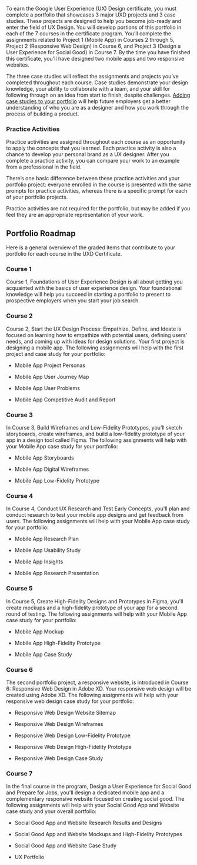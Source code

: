 

To earn the Google User Experience (UX) Design certificate, you must complete a portfolio that showcases 3 major UXD projects and 3 case studies. These projects are designed to help you become job-ready and enter the field of UX Design. You will develop portions of this portfolio in each of the 7 courses in the certificate program. You’ll complete the assignments related to Project 1 (Mobile App) in Courses 2 through 5, Project 2 (Responsive Web Design) in Course 6, and Project 3 (Design a User Experience for Social Good) in Course 7. By the time you have finished this certificate, you'll have designed two mobile apps and two responsive websites.

The three case studies will reflect the assignments and projects you’ve completed throughout each course. Case studies demonstrate your design knowledge, your ability to collaborate with a team, and your skill for following through on an idea from start to finish, despite challenges. [Adding case studies to your portfolio](https://docs.google.com/presentation/d/1zyqoc1125wnStwfpGwhmJw0PAjtr9-Dt7i0o7a7DYGw/template/preview "case study template") will help future employers get a better understanding of who you are as a designer and how you work through the process of building a product.

### **Practice Activities**

Practice activities are assigned throughout each course as an opportunity to apply the concepts that you learned. Each practice activity is also a chance to develop your personal brand as a UX designer. After you complete a practice activity, you can compare your work to an example from a professional in the field.

There’s one basic difference between these practice activities and your portfolio project: everyone enrolled in the course is presented with the same prompts for practice activities, whereas there is a specific prompt for each of your portfolio projects.

Practice activities are not required for the portfolio, but may be added if you feel they are an appropriate representation of your work.

## Portfolio Roadmap

Here is a general overview of the graded items that contribute to your portfolio for each course in the UXD Certificate.

### **Course 1**

Course 1, Foundations of User Experience Design is all about getting you acquainted with the basics of user experience design. Your foundational knowledge will help you succeed in starting a portfolio to present to prospective employers when you start your job search.

### **Course 2**

Course 2, Start the UX Design Process: Empathize, Define, and Ideate is focused on learning how to empathize with potential users, defining users’ needs, and coming up with ideas for design solutions. Your first project is designing a mobile app. The following assignments will help with the first project and case study for your portfolio:

- Mobile App Project Personas
    
- Mobile App User Journey Map
    
- Mobile App User Problems
    
- Mobile App Competitive Audit and Report
    

### **Course 3**

In Course 3, Build Wireframes and Low-Fidelity Prototypes, you’ll sketch storyboards, create wireframes, and build a low-fidelity prototype of your app in a design tool called Figma. The following assignments will help with your Mobile App case study for your portfolio:

- Mobile App Storyboards
    
- Mobile App Digital Wireframes
    
- Mobile App Low-Fidelity Prototype
    

### **Course 4**

In Course 4, Conduct UX Research and Test Early Concepts, you'll plan and conduct research to test your mobile app designs and get feedback from users. The following assignments will help with your Mobile App case study for your portfolio:

- Mobile App Research Plan
    
- Mobile App Usability Study
    
- Mobile App Insights
    
- Mobile App Research Presentation
    

### **Course 5**

In Course 5, Create High-Fidelity Designs and Prototypes in Figma, you'll create mockups and a high-fidelity prototype of your app for a second round of testing. The following assignments will help with your Mobile App case study for your portfolio:

- Mobile App Mockup
    
- Mobile App High-Fidelity Prototype
    
- Mobile App Case Study
    

### **Course 6**

The second portfolio project, a responsive website, is introduced in Course 6: Responsive Web Design in Adobe XD. Your responsive web design will be created using Adobe XD. The following assignments will help with your responsive web design case study for your portfolio:

- Responsive Web Design Website Sitemap
    
- Responsive Web Design Wireframes
    
- Responsive Web Design Low-Fidelity Prototype
    
- Responsive Web Design High-Fidelity Prototype
    
- Responsive Web Design Case Study
    

### **Course 7**

In the final course in the program, Design a User Experience for Social Good and Prepare for Jobs, you'll design a dedicated mobile app and a complementary responsive website focused on creating social good. The following assignments will help with your Social Good App and Website case study and your overall portfolio:

- Social Good App and Website Research Results and Designs
    
- Social Good App and Website Mockups and High-Fidelity Prototypes
    
- Social Good App and Website Case Study
    
- UX Portfolio